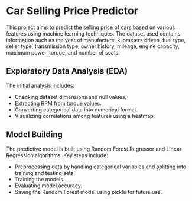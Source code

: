 # Car Selling Price Predictor

This project aims to predict the selling price of cars based on various features using machine learning techniques. The dataset used contains information such as the year of manufacture, kilometers driven, fuel type, seller type, transmission type, owner history, mileage, engine capacity, maximum power, torque, and number of seats.

## Exploratory Data Analysis (EDA)

The initial analysis includes:

- Checking dataset dimensions and null values.
- Extracting RPM from torque values.
- Converting categorical data into numerical format.
- Visualizing correlations among features using a heatmap.

## Model Building

The predictive model is built using Random Forest Regressor and Linear Regression algorithms. Key steps include:

- Preprocessing data by handling categorical variables and splitting into training and testing sets.
- Training the models.
- Evaluating model accuracy.
- Saving the Random Forest model using pickle for future use.
